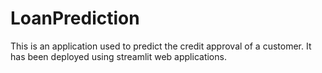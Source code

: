 # LoanPrediction
This is an application used to predict the credit approval of a customer. It has been deployed using streamlit web applications. 
